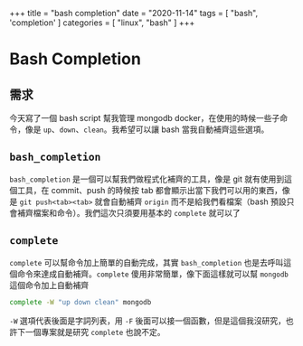 +++
title = "bash completion"
date = "2020-11-14"
tags = [ "bash", 'completion' ]
categories = [ "linux", "bash" ]
+++

# Bash Completion

## 需求

今天寫了一個 bash script 幫我管理 mongodb docker，在使用的時候一些子命令，像是 `up`、`down`、`clean`。我希望可以讓 bash 當我自動補齊這些選項。

## `bash_completion`

`bash_completion` 是一個可以幫我們做程式化補齊的工具，像是 git 就有使用到這個工具，在 commit、push 的時候按 tab 都會顯示出當下我們可以用的東西，像是 `git push<tab><tab>` 就會自動補齊 `origin` 而不是給我們看檔案（bash 預設只會補齊檔案和命令）。我們這次只須要用基本的 `complete` 就可以了

## `complete`

`complete` 可以幫命令加上簡單的自動完成，其實 `bash_completion` 也是去呼叫這個命令來達成自動補齊。`complete` 傻用非常簡單，像下面這樣就可以幫 `mongodb` 這個命令加上自動補齊

```bash
complete -W "up down clean" mongodb
```

`-W` 選項代表後面是字詞列表，用 `-F` 後面可以接一個函數，但是這個我沒研究，也許下一個專案就是研究 `complete` 也說不定。
